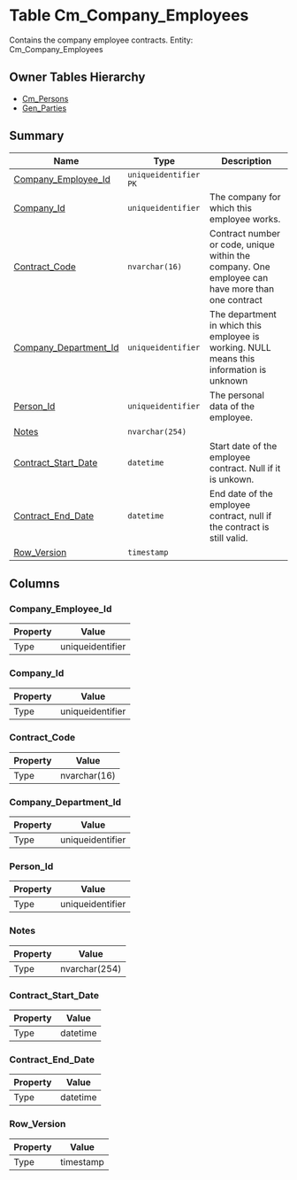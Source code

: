 # Table Cm_Company_Employees

Contains the company employee contracts. Entity: Cm_Company_Employees

## Owner Tables Hierarchy

* [Cm_Persons](Cm_Persons.md)
* [Gen_Parties](Gen_Parties.md)

## Summary

| Name | Type | Description |
| - | - | --- |
|[Company_Employee_Id](#company_employee_id)|`uniqueidentifier` `PK`||
|[Company_Id](#company_id)|`uniqueidentifier` |The company for which this employee works.|
|[Contract_Code](#contract_code)|`nvarchar(16)` |Contract number or code, unique within the company. One employee can have more than one contract|
|[Company_Department_Id](#company_department_id)|`uniqueidentifier` |The department in which this employee is working. NULL means this information is unknown|
|[Person_Id](#person_id)|`uniqueidentifier` |The personal data of the employee.|
|[Notes](#notes)|`nvarchar(254)` ||
|[Contract_Start_Date](#contract_start_date)|`datetime` |Start date of the employee contract. Null if it is unkown.|
|[Contract_End_Date](#contract_end_date)|`datetime` |End date of the employee contract, null if the contract is still valid.|
|[Row_Version](#row_version)|`timestamp` ||

## Columns

### Company_Employee_Id

| Property | Value |
| - | - |
|Type|uniqueidentifier|

### Company_Id

| Property | Value |
| - | - |
|Type|uniqueidentifier|

### Contract_Code

| Property | Value |
| - | - |
|Type|nvarchar(16)|

### Company_Department_Id

| Property | Value |
| - | - |
|Type|uniqueidentifier|

### Person_Id

| Property | Value |
| - | - |
|Type|uniqueidentifier|

### Notes

| Property | Value |
| - | - |
|Type|nvarchar(254)|

### Contract_Start_Date

| Property | Value |
| - | - |
|Type|datetime|

### Contract_End_Date

| Property | Value |
| - | - |
|Type|datetime|

### Row_Version

| Property | Value |
| - | - |
|Type|timestamp|


